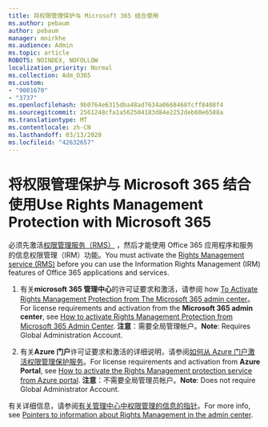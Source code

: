 ```yaml
---
title: 将权限管理保护与 Microsoft 365 结合使用
ms.author: pebaum
author: pebaum
manager: mnirkhe
ms.audience: Admin
ms.topic: article
ROBOTS: NOINDEX, NOFOLLOW
localization_priority: Normal
ms.collection: Adm_O365
ms.custom:
- "9001670"
- "3737"
ms.openlocfilehash: 9b0764e6315dba48ad7634a0668468fcff8408f4
ms.sourcegitcommit: 2561248cfa1a562504183d84e2252deb60e6588a
ms.translationtype: MT
ms.contentlocale: zh-CN
ms.lasthandoff: 03/13/2020
ms.locfileid: "42632657"
---
```

# <a name="use-rights-management-protection-with-microsoft-365"></a><span data-ttu-id="1b748-102">将权限管理保护与 Microsoft 365 结合使用</span><span class="sxs-lookup"><span data-stu-id="1b748-102">Use Rights Management Protection with Microsoft 365</span></span>

<span data-ttu-id="1b748-103">必须先激活[权限管理服务（RMS）](https://docs.microsoft.com/azure/information-protection/what-is-azure-rms) ，然后才能使用 Office 365 应用程序和服务的信息权限管理（IRM）功能。</span><span class="sxs-lookup"><span data-stu-id="1b748-103">You must activate the [Rights Management service (RMS)](https://docs.microsoft.com/azure/information-protection/what-is-azure-rms) before you can use the Information Rights Management (IRM) features of Office 365 applications and services.</span></span>

1. <span data-ttu-id="1b748-104">有关**microsoft 365 管理中心**的许可证要求和激活，请参阅 how [To Activate Rights Management Protection from The Microsoft 365 admin center](https://docs.microsoft.com/azure/information-protection/activate-office365)。</span><span class="sxs-lookup"><span data-stu-id="1b748-104">For license requirements and activation from the **Microsoft 365 admin center**, see [How to activate Rights Management Protection from Microsoft 365 Admin Center](https://docs.microsoft.com/azure/information-protection/activate-office365).</span></span> <span data-ttu-id="1b748-105">**注意**：需要全局管理帐户。</span><span class="sxs-lookup"><span data-stu-id="1b748-105">**Note**: Requires Global Administration Account.</span></span>

2. <span data-ttu-id="1b748-106">有关**Azure 门户**许可证要求和激活的详细说明，请参阅[如何从 Azure 门户激活权限管理保护服务](https://docs.microsoft.com/azure/information-protection/activate-azure)。</span><span class="sxs-lookup"><span data-stu-id="1b748-106">For license requirements and activation from **Azure Portal**, see [How to activate the Rights Management protection service from Azure portal](https://docs.microsoft.com/azure/information-protection/activate-azure).</span></span> <span data-ttu-id="1b748-107">**注意**：不需要全局管理员帐户。</span><span class="sxs-lookup"><span data-stu-id="1b748-107">**Note**: Does not require Global Administrator Account.</span></span>
 

<span data-ttu-id="1b748-108">有关详细信息，请参阅[有关管理中心中权限管理的信息的指针](https://docs.microsoft.com/office365/enterprise/activate-rms-in-office-365)。</span><span class="sxs-lookup"><span data-stu-id="1b748-108">For more info, see [Pointers to information about Rights Management in the admin center](https://docs.microsoft.com/office365/enterprise/activate-rms-in-office-365).</span></span>
